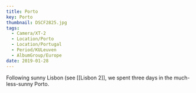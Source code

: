 ```yaml
---
title: Porto
key: Porto
thumbnail: DSCF2825.jpg
tags:
  - Camera/XT-2
  - Location/Porto
  - Location/Portugal
  - Period/KULeuven
  - AlbumGroup/Europe
date: 2019-01-28
---
```

Following sunny Lisbon (see [[Lisbon 2]], we spent three days in the much-less-sunny Porto.
